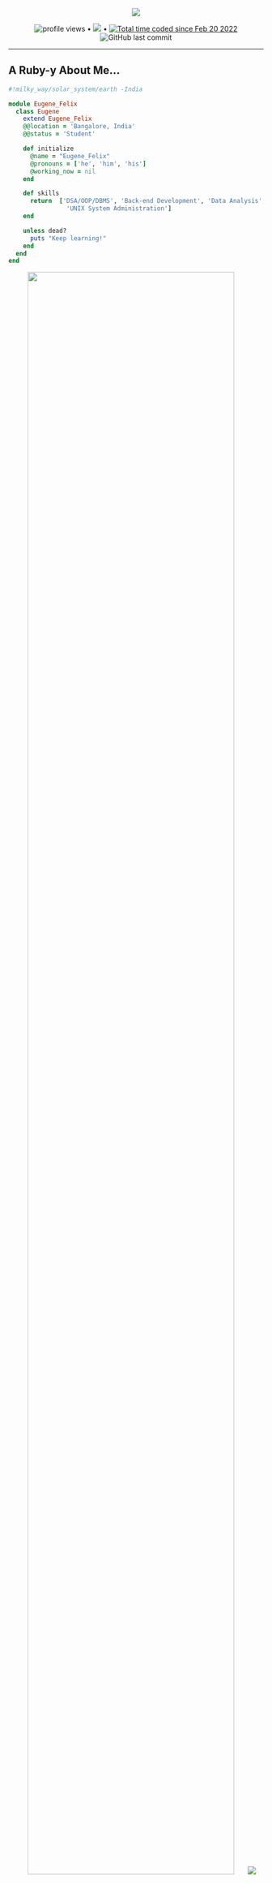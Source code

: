<p align="center">
<img src="https://readme-typing-svg.herokuapp.com?font=Fondamento&size=28&duration=3000&pause=1000&color=C3943C&center=true&vCenter=true&width=435&lines=Greetings+%F0%9F%91%8B+Fellow+Human!"></p>
<p align="center">
  <img src="https://gpvc.arturio.dev/EugeneFelix" alt="profile views"> •  
  <a href="https://eugenefelix.hashnode.dev/"><img src="https://img.shields.io/badge/Hashnode-2962FF?style=for-the-badge&logo=hashnode&logoColor=white"></a> • 
  <a href="https://wakatime.com/@3e03e461-2ab7-4b72-95ac-c782b496b386"><img src="https://wakatime.com/badge/user/3e03e461-2ab7-4b72-95ac-c782b496b386.svg" alt="Total time coded since Feb 20 2022" /></a>
  <img alt="GitHub last commit" src="https://img.shields.io/github/last-commit/nonomino/nonomino?style=for-the-badge">
</p>

</p><hr/>
<h2>A Ruby-y About Me...</h2>

```ruby
#!milky_way/solar_system/earth -India

module Eugene_Felix
  class Eugene
    extend Eugene_Felix
    @@location = 'Bangalore, India'
    @@status = 'Student'

    def initialize
      @name = "Eugene_Felix"
      @pronouns = ['he', 'him', 'his']
      @working_now = nil
    end

    def skills
      return  ['DSA/OOP/DBMS', 'Back-end Development', 'Data Analysis',
                'UNIX System Administration']
    end

    unless dead?
      puts "Keep learning!"
    end
  end
end
```

<p align="center">
 <img src="https://github-readme-streak-stats.herokuapp.com/?user=nonomino&theme=gotham" width="90%" height="90%"></img>
 <img src="https://github-readme-stats.vercel.app/api?username=nonomino&show_icons=true&theme=gotham"></img>
</p>

<details><summary><em>More about me...</em></summary>
<h5 align="center"><em> Languages </em></h5>
<p align="center"> <img src="https://github-readme-stats.vercel.app/api/top-langs/?username=nonomino&layout=compact&theme=gotham"></img>
</p>
<hr>
<h5 align="center"><em>Statistics & Activity</em></h5>
<p align="center">
  <img src="https://github-profile-summary-cards.vercel.app/api/cards/profile-details?username=nonomino&theme=github_dark"></img>
</p>
<p align="center">
<img src="https://github-readme-activity-graph.cyclic.app/graph?username=nonomino&theme=gotham"></img>
</p>
